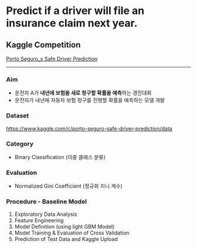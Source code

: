 # Predict if a driver will file an insurance claim next year.

## Kaggle Competition    
[Porto Seguro_s Safe Driver Prediction](https://www.kaggle.com/c/porto-seguro-safe-driver-prediction)     
     
            
-----
### Aim
- 운전자 A가 **내년에 보험을 새로 청구할 확률을 예측**하는 경진대회
- 운전자가 내년에 자동차 보험 청구를 진행할 확률을 예측하는 모델 개발

### Dataset
https://www.kaggle.com/c/porto-seguro-safe-driver-prediction/data 

### Category
- Binary Classification (이중 클래스 분류)

### Evaluation 
- Normalized Gini Coefficient (정규화 지니 계수)    

### Procedure - Baseline Model 
1. Exploratory Data Analysis
2. Feature Engineering
3. Model Definition (using light GBM Model)
4. Model Training & Evaluation of Cross Validation
5. Prediction of Test Data and Kaggle Upload
 

